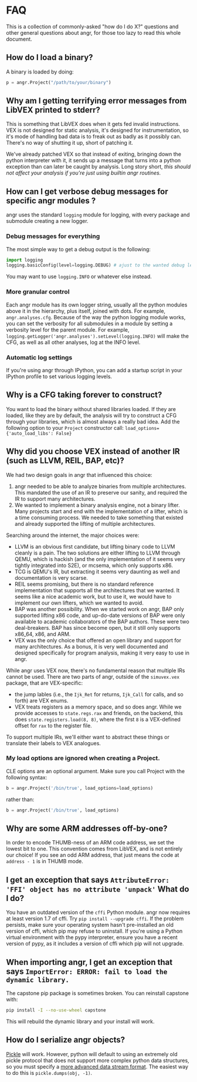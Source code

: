 # FAQ

This is a collection of commonly-asked "how do I do X?" questions and other general questions about angr, for those too lazy to read this whole document.

## How do I load a binary?

A binary is loaded by doing:

```python
p = angr.Project("/path/to/your/binary")
```

## Why am I getting terrifying error messages from LibVEX printed to stderr?

This is something that LibVEX does when it gets fed invalid instructions.
VEX is not designed for static analysis, it's designed for instrumentation, so it's mode of handling bad data is to freak out as badly as it possibly can.
There's no way of shutting it up, short of patching it.

We've already patched VEX so that instead of exiting, bringing down the python interpreter with it, it sends up a message that turns into a python exception than can later be caught by analysis.
Long story short, *this should not affect your analysis if you're just using builtin angr routines.*

## How can I get verbose debug messages for specific angr modules ?

angr uses the standard `logging` module for logging, with every package and submodule creating a new logger.

### Debug messages for everything
The most simple way to get a debug output is the following:
```python
import logging
logging.basicConfig(level=logging.DEBUG) # ajust to the wanted debug level
```

You may want to use `logging.INFO` or whatever else instead.

### More granular control
Each angr module has its own logger string, usually all the python modules
above it in the hierarchy, plus itself, joined with dots. For example,
`angr.analyses.cfg`. Because of the way the python logging module works, you
can set the verbosity for all submodules in a module by setting a verbosity
level for the parent module. For example, `logging.getLogger('angr.analyses').setLevel(logging.INFO)`
will make the CFG, as well as all other analyses, log at the INFO level.

### Automatic log settings
If you're using angr through IPython, you can add a startup script in your
IPython profile to set various logging levels.


## Why is a CFG taking forever to construct?
You want to load the binary without shared libraries loaded. If they are loaded,
like they are by default, the analysis will try to construct a CFG through your
libraries, which is almost always a really bad idea. Add the following option
to your `Project` constructor call: `load_options={'auto_load_libs': False}`


## Why did you choose VEX instead of another IR (such as LLVM, REIL, BAP, etc)?

We had two design goals in angr that influenced this choice:

1. angr needed to be able to analyze binaries from multiple architectures. This mandated the use of an IR to preserve our sanity, and required the IR to support many architectures.
2. We wanted to implement a binary analysis engine, not a binary lifter. Many projects start and end with the implementation of a lifter, which is a time consuming process. We needed to take something that existed and already supported the lifting of multiple architectures.

Searching around the internet, the major choices were:

- LLVM is an obvious first candidate, but lifting binary code to LLVM cleanly is a pain. The two solutions are either lifting to LLVM through QEMU, which is hackish (and the only implementation of it seems very tightly integrated into S2E), or mcsema, which only supports x86.
- TCG is QEMU's IR, but extracting it seems very daunting as well and documentation is very scarse.
- REIL seems promising, but there is no standard reference implementation that supports all the architectures that we wanted. It seems like a nice academic work, but to use it, we would have to implement our own lifters, which we wanted to avoid.
- BAP was another possibility. When we started work on angr, BAP only supported lifting x86 code, and up-do-date versions of BAP were only available to academic collaborators of the BAP authors. These were two deal-breakers. BAP has since become open, but it still only supports x86_64, x86, and ARM.
- VEX was the only choice that offered an open library and support for many architectures. As a bonus, it is very well documented and designed specifically for program analysis, making it very easy to use in angr.

While angr uses VEX now, there's no fundamental reason that multiple IRs cannot be used. There are two parts of angr, outside of the `simuvex.vex` package, that are VEX-specific:

- the jump lables (i.e., the `Ijk_Ret` for returns, `Ijk_Call` for calls, and so forth) are VEX enums.
- VEX treats registers as a memory space, and so does angr. While we provide accesses to `state.regs.rax` and friends, on the backend, this does `state.registers.load(8, 8)`, where the first `8` is a VEX-defined offset for `rax` to the register file.

To support multiple IRs, we'll either want to abstract these things or translate their labels to VEX analogues.


### My load options are ignored when creating a Project.

CLE options are an optional argument. Make sure you call Project with the following syntax:

```python
b = angr.Project('/bin/true', load_options=load_options)
```

rather than:
```python
b = angr.Project('/bin/true', load_options)
```

## Why are some ARM addresses off-by-one?

In order to encode THUMB-ness of an ARM code address, we set the lowest bit to one.
This convention comes from LibVEX, and is not entirely our choice!
If you see an odd ARM address, that just means the code at `address - 1` is in THUMB mode.

## I get an exception that says ```AttributeError: 'FFI' object has no attribute 'unpack'``` What do I do?

You have an outdated version of the `cffi` Python module.  angr now requires at least version 1.7 of cffi.
Try `pip install --upgrade cffi`.  If the problem persists, make sure your operating system hasn't pre-installed an old version of cffi, which pip may refuse to uninstall.
If you're using a Python virtual environment with the pypy interpreter, ensure you have a recent version of pypy, as it includes a version of cffi which pip will not upgrade.

## When importing angr, I get an exception that says `ImportError: ERROR: fail to load the dynamic library.`

The capstone pip package is sometimes broken. You can reinstall capstone with:

```bash
pip install -I --no-use-wheel capstone
```

This will rebuild the dynamic library and your install will work.

## How do I serialize angr objects?

[Pickle](https://docs.python.org/2/library/pickle.html) will work.
However, python will default to using an extremely old pickle protocol that does not support more complex python data structures, so you must specify a [more advanced data stream format](https://docs.python.org/2/library/pickle.html#data-stream-format).
The easiest way to do this is `pickle.dumps(obj, -1)`.
